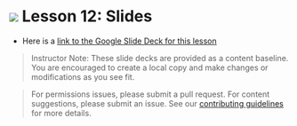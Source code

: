 # ![](https://ga-dash.s3.amazonaws.com/production/assets/logo-9f88ae6c9c3871690e33280fcf557f33.png)  Lesson 12: Slides

- Here is a [link to the Google Slide Deck for this lesson](https://docs.google.com/presentation/d/11vuBwlF7ufeTfNLWZ-4t_vDX6YHju4SH2ughH2gevAI/edit?usp=sharing)

> Instructor Note: These slide decks are provided as a content baseline. You are encouraged to create a local copy and make changes or modifications as you see fit. 

> For permissions issues, please submit a pull request. For content suggestions, please submit an issue. See our [contributing guidelines](../../../../contributing.md) for more details.
